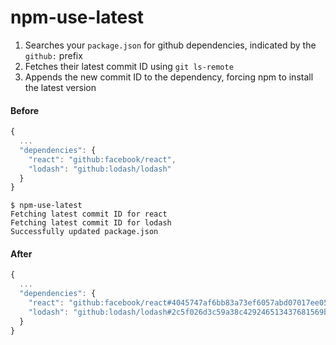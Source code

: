 # npm-use-latest

1. Searches your `package.json` for github dependencies, indicated by the `github:` prefix
2. Fetches their latest commit ID using `git ls-remote`
3. Appends the new commit ID to the dependency, forcing npm to install the latest version

#### Before

```javascript
{
  ...
  "dependencies": {
  	"react": "github:facebook/react",
  	"lodash": "github:lodash/lodash"
  }
}
```

```
$ npm-use-latest
Fetching latest commit ID for react
Fetching latest commit ID for lodash
Successfully updated package.json
```

#### After

```javascript
{
  ...
  "dependencies": {
    "react": "github:facebook/react#4045747af6bb83a73ef6057abd07017ee056a5f7",
    "lodash": "github:lodash/lodash#2c5f026d3c59a38c429246513437681569b523b8"
  }
}
```
